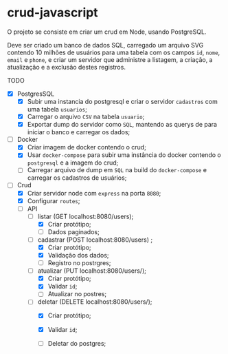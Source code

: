# crud-javascript
O projeto se consiste em criar um crud em Node, usando PostgreSQL.

Deve ser criado um banco de dados SQL, carregado um arquivo SVG contendo 10 milhões de usuários para uma tabela com os campos `id`, `nome`, `email` e `phone`, e criar um servidor que administre a listagem, a criação, a atualização e a exclusão destes registros.

TODO

- [x] PostgresSQL
  - [x] Subir uma instancia do postgresql e criar o servidor `cadastros` com uma tabela `usuarios`;
  - [x]   Carregar o arquivo `CSV` na tabela `usuario`;
  - [x]   Exportar dump do servidor como `SQL`, mantendo as querys de para iniciar o banco e carregar os dados;

- [ ] Docker
  - [x] Criar imagem de docker contendo o crud;
  - [x]   Usar `docker-compose` para subir uma instância do docker contendo o `postgresql`  e a imagem do crud;
  - [ ]   Carregar arquivo de dump em `SQL` na build do `docker-compose` e carregar os cadastros de usuários;

- [ ] Crud
  - [x] Criar servidor node com `express` na porta `8080`;
  - [x] Configurar `routes`;
  - [ ] API
    - [ ] listar (GET localhost:8080/users);
      - [x] Criar protótipo;
      - [ ] Dados paginados;
    - [ ] cadastrar (POST localhost:8080/users) ;
      - [x] Criar protótipo;
      - [x] Validação dos dados;
      - [ ] Registro no postrgres;
    - [ ] atualizar (PUT localhost:8080/users/<id>);
      - [x] Criar protótipo;
      - [x] Validar `id`;
      - [ ] Atualizar no postres;
    - [ ] deletar (DELETE localhost:8080/users/<id>);
      - [x] Criar protótipo;
      - [x] Validar `id`;
      - [ ] Deletar do postgres;

